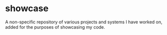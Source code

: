# showcase
A non-specific repository of various projects and systems I have worked on, added for the purposes of showcasing my code.
